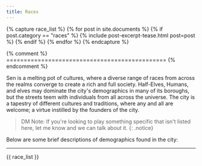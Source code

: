 ```yaml
---
title: Races
---
```


{% capture race_list %}
  {% for post in site.documents %}
    {% if post.category == "races" %}
      {% include post-excerpt-tease.html post=post %}
    {% endif %}
  {% endfor %}
{% endcapture %}

{% comment %} ============================================== {% endcomment %}

Sen is a melting pot of cultures, where a diverse range of races from across the realms converge to create a rich and full society. Half-Elves, Humans, and elves may dominate the city's demographics in many of its boroughs, but the streets teem with individuals from all across the universe. The city is a tapestry of different cultures and traditions, where any and all are welcome; a virtue instilled by the founders of the city.

> DM Note: If you're looking to play something specific that isn't listed here, let me know and we can talk about it. 
{: .notice}

Below are some brief descriptions of demographics found in the city:

---

{{ race_list }}